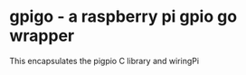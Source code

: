 
 gpigo - a raspberry pi gpio go wrapper
============================================

This encapsulates the pigpio C library
and wiringPi
